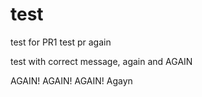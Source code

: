 # test

test for PR1
test pr again

test with correct message, again and AGAIN

AGAIN! AGAIN! AGAIN! Agayn
